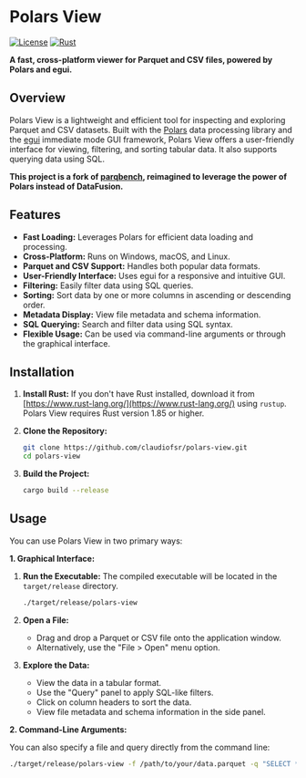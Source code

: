 # Polars View

[![License](https://img.shields.io/badge/License-GPL--3.0-blue.svg)](LICENSE)
[![Rust](https://img.shields.io/badge/Rust-1.85+-orange.svg)](https://www.rust-lang.org)

**A fast, cross-platform viewer for Parquet and CSV files, powered by Polars and egui.**

## Overview

Polars View is a lightweight and efficient tool for inspecting and exploring Parquet and CSV datasets. Built with the [Polars](https://www.pola.rs/) data processing library and the [egui](https://www.egui.rs/) immediate mode GUI framework, Polars View offers a user-friendly interface for viewing, filtering, and sorting tabular data. It also supports querying data using SQL.

**This project is a fork of [parqbench](https://github.com/Kxnr/parqbench), reimagined to leverage the power of Polars instead of DataFusion.**

## Features

*   **Fast Loading:** Leverages Polars for efficient data loading and processing.
*   **Cross-Platform:** Runs on Windows, macOS, and Linux.
*   **Parquet and CSV Support:** Handles both popular data formats.
*   **User-Friendly Interface:** Uses egui for a responsive and intuitive GUI.
*   **Filtering:** Easily filter data using SQL queries.
*   **Sorting:** Sort data by one or more columns in ascending or descending order.
*   **Metadata Display:** View file metadata and schema information.
*   **SQL Querying:** Search and filter data using SQL syntax.
*   **Flexible Usage:** Can be used via command-line arguments or through the graphical interface.

## Installation

1.  **Install Rust:** If you don't have Rust installed, download it from [https://www.rust-lang.org/](https://www.rust-lang.org/) using `rustup`. Polars View requires Rust version 1.85 or higher.

2.  **Clone the Repository:**

    ```bash
    git clone https://github.com/claudiofsr/polars-view.git
    cd polars-view
    ```

3.  **Build the Project:**

    ```bash
    cargo build --release
    ```

## Usage

You can use Polars View in two primary ways:

**1. Graphical Interface:**

1.  **Run the Executable:** The compiled executable will be located in the `target/release` directory.

    ```bash
    ./target/release/polars-view
    ```

2.  **Open a File:**
    *   Drag and drop a Parquet or CSV file onto the application window.
    *   Alternatively, use the "File > Open" menu option.

3.  **Explore the Data:**
    *   View the data in a tabular format.
    *   Use the "Query" panel to apply SQL-like filters.
    *   Click on column headers to sort the data.
    *   View file metadata and schema information in the side panel.

**2. Command-Line Arguments:**

You can also specify a file and query directly from the command line:

```bash
./target/release/polars-view -f /path/to/your/data.parquet -q "SELECT * FROM AllData WHERE column1 > 100"
